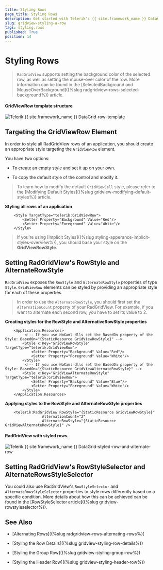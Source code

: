 ```yaml
---
title: Styling Rows
page_title: Styling Rows
description: Get started with Telerik's {{ site.framework_name }} DataGrid and learn how to set the background of the selected row.
slug: gridview-styling-a-row
tags: styling,rows
published: True
position: 14
---
```


# Styling Rows

> `RadGridView` supports setting the background color of the selected row, as well as setting the mouse-over color of the row. More information can be found in the [SelectedBackground and MouseOverBackground]({%slug radgridview-rows-selected-background%}) article.

#### __GridViewRow template structure__

![Telerik {{ site.framework_name }} DataGrid-row-template](images/gridview-row-template.png)

## Targeting the GridViewRow Element

In order to style all RadGridView rows of an application, you should create an appropriate style targeting the `GridViewRow` element.

You have two options:

* To create an empty style and set it up on your own.

* To copy the default style of the control and modify it.

> To learn how to modify the default `GridViewCell` style, please refer to the [Modifying Default Styles]({%slug gridview-modifying-default-styles%}) article.

__Styling all rows of an application__
```XAML
	<Style TargetType="telerik:GridViewRow">
	    <Setter Property="Background" Value="Red"/>
	    <Setter Property="Foreground" Value="White"/>
	</Style>
```

> If you're using [Implicit Styles]({%slug styling-apperance-implicit-styles-overview%}), you should base your style on the __GridViewRowStyle__.

## Setting RadGridView's RowStyle and AlternateRowStyle

`RadGridView` exposes the `RowStyle` and `AlternateRowStyle` properties of type `Style`. `GridViewRow` elements can be styled by providing an appropriate style for each of these properties.

> In order to use the `AlternateRowStyle`, you should first set the `AlternationCount` property of your RadGridView. For example, if you want to alternate each second row, you have to set its value to 2.

__Creating styles for the RowStyle and AlternativeRowStyle properties__

```XAML
	<Application.Resources>
		 <!-- If you use NoXaml dlls set the BasedOn property of the Style: BasedOn="{StaticResource GridViewRowStyle}" -->
		<Style x:Key="GridViewRowStyle" TargetType="telerik:GridViewRow">
			<Setter Property="Background" Value="Red"/>
        	<Setter Property="Foreground" Value="White"/>
		</Style>
		 <!-- If you use NoXaml dlls set the BasedOn property of the Style: BasedOn="{StaticResource GridViewAlternateRowStyle}" -->
		<Style x:Key="GridViewAlternateRowStyle" TargetType="telerik:GridViewRow">
			<Setter Property="Background" Value="Blue"/>
            <Setter Property="Foreground" Value="White"/>
		</Style>
	</Application.Resources>
```

__Applying styles to the RowStyle and AlternateRowStyle properties__
```XAML
	<telerik:RadGridView RowStyle="{StaticResource GridViewRowStyle}"
			     AlternationCount="2"
			     AlternateRowStyle="{StaticResource GridViewAlternateRowStyle}" />
```

#### __RadGridView with styled rows__

![Telerik {{ site.framework_name }} DataGrid-styled-row-and-alternate-row](images/gridview-styled-row-and-alternaterow.png)

## Setting RadGridView's RowStyleSelector and AlternateRowsStyleSelector

You could also use RadGridView's `RowStyleSelector` and `AlternateRowsStyleSelector` properties to style rows differently based on a specific condition. More details about how this can be achieved can be found in the [RowStyleSelector article]({%slug gridview-rowstyleselector%}).

## See Also

 * [Alternating Rows]({%slug radgridview-rows-alternating-rows%})

 * [Styling the Row Details]({%slug gridview-styling-row-details%})

 * [Styling the Group Row]({%slug gridview-styling-group-row%})

 * [Styling the Header Row]({%slug gridview-styling-header-row%})
